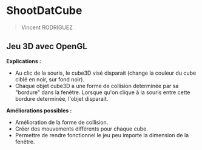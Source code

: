 # ShootDatCube
> Vincent RODRIGUEZ
## Jeu 3D avec OpenGL

**Explications :**
* Au clic de la souris, le cube3D visé disparait (change la couleur du cube ciblé en noir, sur fond noir).
* Chaque objet cube3D a une forme de collision determinée par sa "bordure" dans la fenêtre. Lorsque qu'on clique à la souris entre cette bordure determinée, l'objet disparait.

**Améliorations possibles :**
* Amélioration de la forme de collision.
* Créer des mouvements différents pour chaque cube.
* Permettre de rendre fonctionnel le jeu peu importe la dimension de la fenêtre.
